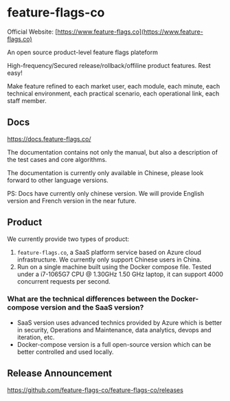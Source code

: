 # feature-flags-co


Official Website: [https://www.feature-flags.co](https://www.feature-flags.co)

An open source product-level feature flags plateform

High-frequency/Secured release/rollback/offiline product features. Rest easy!

Make feature refined to each market user, each module, each minute, each technical environment, each practical scenario, each operational link, each staff member.


## Docs

https://docs.feature-flags.co/

The documentation contains not only the manual, but also a description of the test cases and core algorithms.

The documentation is currently only available in Chinese, please look forward to other language versions.

PS: Docs have currently only chinese version. We will provide English version and French version in the near future.

## Product

We currently provide two types of product:

1. `feature-flags.co`, a SaaS platform service based on Azure cloud infrastructure. We currently only support Chinese users in China.
2. Run on a single machine built using the Docker compose file. Tested under a i7-1065G7 CPU @ 1.30GHz 1.50 GHz laptop, it can support 4000 concurrent requests per second.

### What are the technical differences between the Docker-compose version and the SaaS version?

- SaaS version uses advanced technics provided by Azure which is better in security, Operations and Maintenance, data analytics, devops and iteration, etc. 
- Docker-compose version is a full open-source version which can be better controlled and used locally. 

## Release Announcement

https://github.com/feature-flags-co/feature-flags-co/releases


